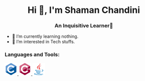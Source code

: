 <h1 align="center">Hi 👋, I'm Shaman Chandini</h1>
<h3 align="center">An Inquisitive Learner🙂</h3>

- 🌱 I’m currently learning nothing.
- 👀 I’m interested in Tech stuffs.


<h3 align="left">Languages and Tools:</h3>
<p align="left"> <a href="https://www.cprogramming.com/" target="_blank"> <img src="https://raw.githubusercontent.com/devicons/devicon/master/icons/c/c-original.svg" alt="c" width="40" height="40"/> </a> <a href="https://www.w3schools.com/cpp/" target="_blank"> <img src="https://raw.githubusercontent.com/devicons/devicon/master/icons/cplusplus/cplusplus-original.svg" alt="cplusplus" width="40" height="40"/> </a> <a href="https://www.java.com" target="_blank"> <img src="https://raw.githubusercontent.com/devicons/devicon/master/icons/java/java-original.svg" alt="java" width="40" height="40"/> </a> </p>



<!---
ShamanChandini/ShamanChandini is a ✨ special ✨ repository because its `README.md` (this file) appears on your GitHub profile.
